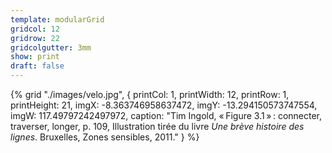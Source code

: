 ```yaml
---
template: modularGrid
gridcol: 12
gridrow: 22
gridcolgutter: 3mm
show: print
draft: false
---
```


{% grid "./images/velo.jpg", {
printCol: 1,
printWidth: 12,
printRow: 1,
printHeight: 21,
imgX: -8.363746958637472,
imgY: -13.294150573747554,
imgW: 117.49797242497972,
caption: "Tim Ingold, « Figure 3.1 » : connecter, traverser, longer, p. 109, Illustration tirée du livre *Une brève histoire des lignes*. Bruxelles, Zones sensibles, 2011."
} %}
